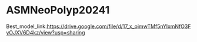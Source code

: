 # ASMNeoPolyp20241

Best_model_link:https://drive.google.com/file/d/17_x_oimwTMf5nYlxmNfO3FyOJXV6D4kz/view?usp=sharing
